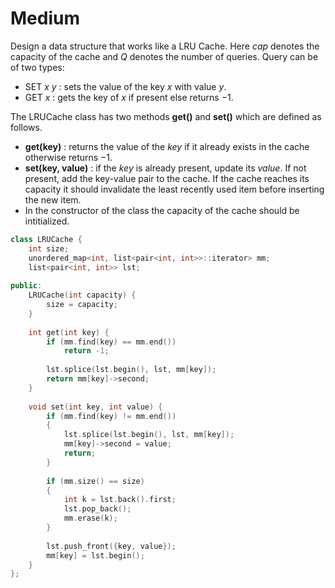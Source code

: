 # Medium

Design a data structure that works like a LRU Cache. Here $cap$ denotes the capacity of the cache and $Q$ denotes the number of queries. Query can be of two types:

- SET $x$ $y$ : sets the value of the key $x$ with value $y$.
- GET $x$ : gets the key of $x$ if present else returns $-1$.

The LRUCache class has two methods **get()** and **set()** which are defined as follows.

- **get(key)** : returns the value of the $key$ if it already exists in the cache otherwise returns $-1$.
- **set(key, value)** : if the $key$ is already present, update its $value$. If not present, add the key-value pair to the cache. If the cache reaches its capacity it should invalidate the least recently used item before inserting the new item.
- In the constructor of the class the capacity of the cache should be intitialized.

```cpp
class LRUCache {
    int size;
    unordered_map<int, list<pair<int, int>>::iterator> mm;
    list<pair<int, int>> lst;
    
public:
    LRUCache(int capacity) {
        size = capacity;
    }
    
    int get(int key) {
        if (mm.find(key) == mm.end())
            return -1;
        
        lst.splice(lst.begin(), lst, mm[key]);
        return mm[key]->second;
    }
    
    void set(int key, int value) {
        if (mm.find(key) != mm.end())
        {
            lst.splice(lst.begin(), lst, mm[key]);
            mm[key]->second = value;
            return;
        }
        
        if (mm.size() == size)
        {
            int k = lst.back().first;
            lst.pop_back();
            mm.erase(k);
        }
        
        lst.push_front({key, value});
        mm[key] = lst.begin();
    }
};
```
